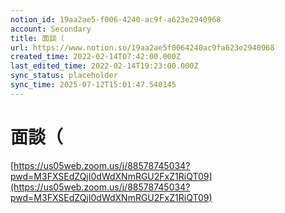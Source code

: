```yaml
---
notion_id: 19aa2ae5-f006-4240-ac9f-a623e2940968
account: Secondary
title: 面談（
url: https://www.notion.so/19aa2ae5f0064240ac9fa623e2940968
created_time: 2022-02-14T07:42:00.000Z
last_edited_time: 2022-02-14T19:23:00.000Z
sync_status: placeholder
sync_time: 2025-07-12T15:01:47.540145
---
```

# 面談（

[https://us05web.zoom.us/j/88578745034?pwd=M3FXSEdZQjI0dWdXNmRGU2FxZ1RiQT09](https://us05web.zoom.us/j/88578745034?pwd=M3FXSEdZQjI0dWdXNmRGU2FxZ1RiQT09)
